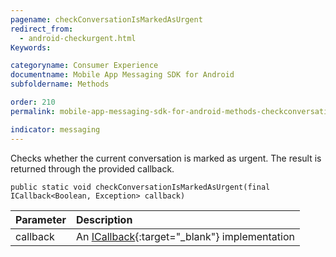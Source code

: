 ```yaml
---
pagename: checkConversationIsMarkedAsUrgent
redirect_from:
  - android-checkurgent.html
Keywords:

categoryname: Consumer Experience
documentname: Mobile App Messaging SDK for Android
subfoldername: Methods

order: 210
permalink: mobile-app-messaging-sdk-for-android-methods-checkconversationismarkedasurgent.html

indicator: messaging
---
```


Checks whether the current conversation is marked as urgent. The result is returned through the provided callback.

`public static void checkConversationIsMarkedAsUrgent(final ICallback<Boolean, Exception> callback)`

| Parameter | Description |
| :--- | :--- |
| callback | An [ICallback](android-callbacks-index.html){:target="_blank"} implementation |